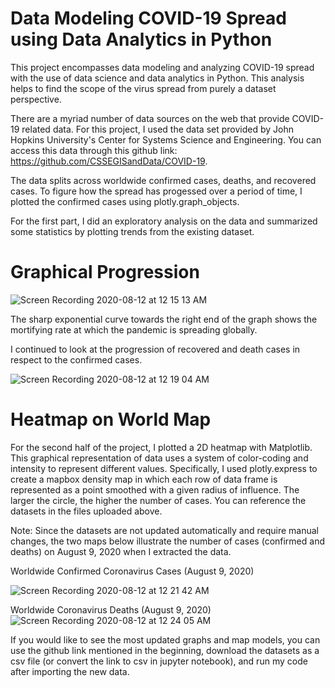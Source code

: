 # Data Modeling COVID-19 Spread using Data Analytics in Python

This project encompasses data modeling and analyzing COVID-19 spread with the use of data science and data analytics in Python. This analysis helps to find the scope of the virus spread from purely a dataset perspective.

There are a myriad number of data sources on the web that provide COVID-19 related data. For this project, I used the data set provided by John Hopkins University's Center for Systems Science and Engineering. You can access this data through this github link: https://github.com/CSSEGISandData/COVID-19. 

The data splits across worldwide confirmed cases, deaths, and recovered cases. To figure how the spread has progessed over a period of time, I plotted the confirmed cases using plotly.graph_objects.

For the first part, I did an exploratory analysis on the data and summarized some statistics by plotting trends from the existing dataset.

# Graphical Progression

![Screen Recording 2020-08-12 at 12 15 13 AM](https://user-images.githubusercontent.com/59805673/89974508-4b1e3300-dc31-11ea-9f15-ecc2bbbd0acb.gif)

The sharp exponential curve towards the right end of the graph shows the mortifying rate at which the pandemic is spreading globally.

I continued to look at the progression of recovered and death cases in respect to the confirmed cases.

![Screen Recording 2020-08-12 at 12 19 04 AM](https://user-images.githubusercontent.com/59805673/89974612-8ae51a80-dc31-11ea-9940-60eaae4ed291.gif)


# Heatmap on World Map

For the second half of the project, I plotted a 2D heatmap with Matplotlib. This graphical representation of data uses a system of color-coding and intensity to represent different values. Specifically, I used plotly.express to create a mapbox density map in which each row of data frame is represented as a point smoothed with a given radius of influence. The larger the circle, the higher the number of cases. You can reference the datasets in the files uploaded above. 

Note: Since the datasets are not updated automatically and require manual changes, the two maps below illustrate the number of cases (confirmed and deaths) on August 9, 2020 when I extracted the data.

Worldwide Confirmed Coronavirus Cases (August 9, 2020)

![Screen Recording 2020-08-12 at 12 21 42 AM](https://user-images.githubusercontent.com/59805673/89974739-e1eaef80-dc31-11ea-8871-99b9eda285e2.gif)

Worldwide Coronavirus Deaths (August 9, 2020)
![Screen Recording 2020-08-12 at 12 24 05 AM](https://user-images.githubusercontent.com/59805673/89974863-38582e00-dc32-11ea-8eef-956cef2394b8.gif)


If you would like to see the most updated graphs and map models, you can use the github link mentioned in the beginning, download the datasets as a csv file (or convert the link to csv in jupyter notebook), and run my code after importing the new data.



